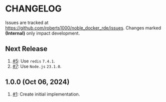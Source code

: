 # CHANGELOG

Issues are tracked at https://github.com/roberts1000/noble_docker_rde/issues. Changes marked **(Internal)** only impact development. 

## Next Release

1. [#5](../../issues/5): Use `redis` `7.4.1`.
1. [#7](../../issues/7): Use `Node.js` `23.1.0`.

## 1.0.0 (Oct 06, 2024)

1. [#1](../../issues/1): Create initial implementation.
